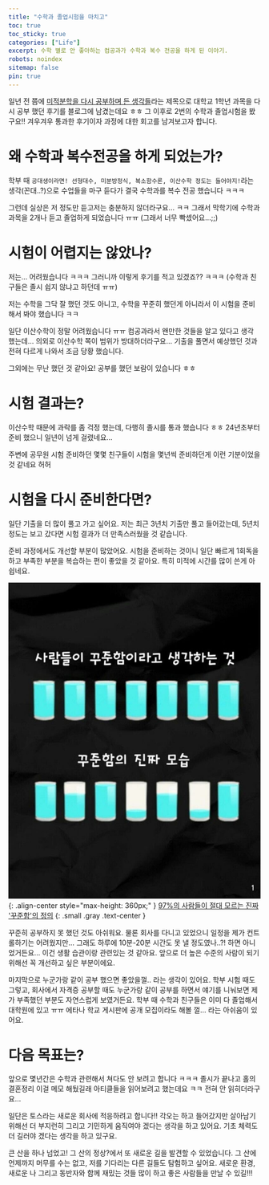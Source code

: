 ```yaml
---
title: "수학과 졸업시험을 마치고"
toc: true
toc_sticky: true
categories: ["Life"]
excerpt: 수학 별로 안 좋아하는 컴공과가 수학과 복수 전공을 하게 된 이야기.
robots: noindex
sitemap: false
pin: true
---
```


일년 전 쯤에 [미적분학을 다시 공부하며 든 생각들](/2024/08/15/thoughts-I-had-while-studying-calculus-again/)라는 제목으로 대학교 1학년 과목을 다시 공부 했던 후기를 블로그에 남겼는데요 ㅎㅎ 그 이후로 2번의 수학과 졸업시험을 봤구요!! 겨우겨우 통과한 후기이자 과정에 대한 회고를 남겨보고자 합니다.

# 왜 수학과 복수전공을 하게 되었는가?

학부 때 `공대생이라면! 선형대수, 미분방정식, 복소함수론, 이산수학 정도는 들어야지!`라는 생각(꼰대..?)으로 수업들을 마구 듣다가 결국 수학과를 복수 전공 했습니다 ㅋㅋㅋ

그런데 실상은 저 정도만 듣고저는 충분하지 않더라구요... ㅋㅋ 그래서 막학기에 수학과 과목을 2개나 듣고 졸업하게 되었습니다 ㅠㅠ (그래서 너무 빡셌어요...;;)

# 시험이 어렵지는 않았나?

저는… 어려웠습니다 ㅋㅋㅋ 그러니까 이렇게 후기를 적고 있겠죠?? ㅋㅋㅋ (수학과 친구들은 졸시 쉽지 않냐고 하던데 ㅠㅠ)

저는 수학을 그닥 잘 했던 것도 아니고, 수학을 꾸준히 했던게 아니라서 이 시험을 준비해서 봐야 했습니다 ㅋㅋ

일단 이산수학이 정말 어려웠습니다 ㅠㅠ 컴공과라서 왠만한 것들을 알고 있다고 생각 했는데… 의외로 이산수학 쪽이 범위가 방대하더라구요… 기출을 풀면서 예상했던 것과 전혀 다르게 나와서 조금 당황 했습니다.

그외에는 무난 했던 것 같아요! 공부를 했던 보람이 있습니다 ㅎㅎ

# 시험 결과는?

이산수학 때문에 과락를 좀 걱정 했는데, 다행히 졸시를 통과 했습니다 ㅎㅎ 24년초부터 준비 했으니 일년이 넘게 걸렸네요…

주변에 공무원 시험 준비하던 몇몇 친구들이 시험을 몇년씩 준비하던게 이런 기분이었을 것 같네요 허허

# 시험을 다시 준비한다면?

일단 기출을 더 많이 풀고 가고 싶어요. 저는 최근 3년치 기출만 풀고 들어갔는데, 5년치 정도는 보고 갔다면 시험 결과가 더 만족스러웠을 것 같습니다.

준비 과정에서도 개선할 부분이 많았어요. 시험을 준비하는 것이니 일단 빠르게 1회독을 하고 부족한 부분을 복습하는 편이 좋았을 것 같아요. 특히 미적에 시간를 많이 쓴게 아쉽네요.

![](/images/meme/what-steady-is-actually.jpeg){: .align-center style="max-height: 360px;" }
[97%의 사람들이 절대 모르는 진짜 '꾸준함'의 정의](https://m.blog.naver.com/smallbigmedia/223908523271)
{: .small .gray .text-center }

꾸준히 공부하지 못 했던 것도 아쉬워요. 물론 회사를 다니고 있었으니 일정을 제가 컨트롤하기는 어려웠지만… 그래도 하루에 10분-20분 시간도 못 낼 정도였나..?! 하면 아니었거든요… 이건 생활 습관이랑 관련있는 것 같아요. 앞으로 더 높은 수준의 사람이 되기 위해선 꼭 개선하고 싶은 부분이에요.

마지막으로 누군가랑 같이 공부 했으면 좋았을껄.. 라는 생각이 있어요. 학부 시험 때도 그렇고, 회사에서 자격증 공부할 때도 누군가랑 같이 공부를 하면서 얘기를 니눠보면 제가 부족했던 부분도 자연스럽게 보였거든요. 학부 때 수학과 친구들은 이미 다 졸업해서 대학원에 있고 ㅠㅠ 에타나 학교 게시판에 공개 모집이라도 해볼 껄... 라는 아쉬움이 있어요.


# 다음 목표는?

앞으로 몇년간은 수학과 관련해서 쳐다도 안 보려고 합니다 ㅋㅋㅋ 졸시가 끝나고 홀의 결혼정리 이걸 메모 해뒀길래 아티클들을 읽어보려고 했는데요 ㅋㅋ 전혀 안 읽히더라구요…

일단은 토스라는 새로운 회사에 적응하려고 합니다!! 각오는 하고 들어갔지만 살아남기 위해선 더 부지런히 그리고 기민하게 움직여야 겠다는 생각을 하고 있어요. 기초 체력도 더 길러야 겠다는 생각을 하고 있구요.

큰 산을 하나 넘었고! 그 산의 정상?에서 또 새로운 길을 발견할 수 있었습니다. 그 산에 언제까지 머무를 수는 없고, 저를 기다리는 다른 길들도 탐험하고 싶어요. 새로운 환경, 새로운 나 그리고 동반자와 함께 재밌는 것들 많이 하고 좋은 사람들을 만날 수 있길!!!
